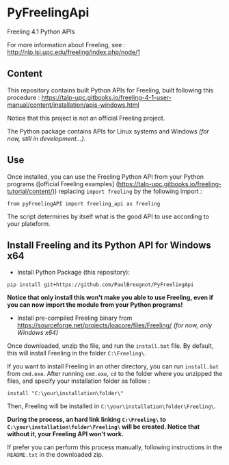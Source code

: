 # PyFreelingApi
Freeling 4.1 Python APIs

For more information about Freeling, see :
http://nlp.lsi.upc.edu/freeling/index.php/node/1

## Content
This repository contains built Python APIs for Freeling, built following this procedure : https://talp-upc.gitbooks.io/freeling-4-1-user-manual/content/installation/apis-windows.html

Notice that this project is not an official Freeling project.

The Python package contains APIs for Linux systems and Windows *(for now, still in development...)*.

## Use

Once installed, you can use the Freeling Python API from your Python programs ([official Freeling examples] (https://talp-upc.gitbooks.io/freeling-tutorial/content/)) replacing `import freeling` by the following import :
```
from pyFreelingAPI import freeling_api as freeling
```
The script determines by itself what is the good API to use according to your plateform.

## Install Freeling and its Python API for Windows x64

- Install Python Package (this repository):
```
pip install git+https://github.com/PaulBreugnot/PyFreelingApi
```

**Notice that only install this won't make you able to use Freeling, even if you can now import the module from your Python programs!**

- Install pre-compiled Freeling binary from https://sourceforge.net/projects/loacore/files/Freeling/ *(for now, only Windows x64)*

Once downloaded, unzip the file, and run the `install.bat` file. By default, this will install Freeling in the folder `C:\Freeling\`.

If you want to install Freeling in an other directory, you can run `install.bat` from `cmd.exe`. After running `cmd.exe`, `cd` to the folder where you unzipped the files, and specify your installation folder as follow :
```
install "C:\your\installation\folder\"
```
Then, Freeling will be installed in `C:\your\installation\folder\Freeling\`.

**During the process, an hard link linking `C:\Freeling\` to `C:\your\installation\folder\Freeling\` will be created. Notice that without it, your Freeling API won't work.**

If prefer you can perform this process manually, following instructions in the `README.txt` in the downloaded zip.
